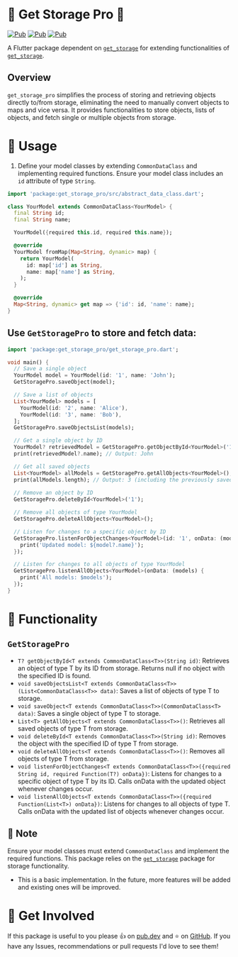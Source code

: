 # 💾 Get Storage Pro 💾

[![Pub](https://img.shields.io/pub/v/get_storage_pro)](https://pub.dartlang.org/packages/get_storage_pro)
[![Pub](https://img.shields.io/github/stars/MicroProgramer/get_storage_pro)](https://github.com/MicroProgramer/get_storage_pro)
[![Pub](https://img.shields.io/github/last-commit/MicroProgramer/get_storage_pro)](https://github.com/MicroProgramer/get_storage_pro)



A Flutter package dependent on [`get_storage`](https://pub.dev/packages/get_storage) for extending functionalities of [`get_storage`](https://pub.dev/packages/get_storage).

## Overview

`get_storage_pro` simplifies the process of storing and retrieving objects directly to/from storage, eliminating the need to manually convert objects to maps and vice versa. It provides functionalities to store objects, lists of objects, and fetch single or multiple objects from storage.

# 🔨 Usage

1. Define your model classes by extending `CommonDataClass` and implementing required functions. Ensure your model class includes an `id` attribute of type `String`.

```dart
import 'package:get_storage_pro/src/abstract_data_class.dart';

class YourModel extends CommonDataClass<YourModel> {
  final String id;
  final String name;

  YourModel({required this.id, required this.name});

  @override
  YourModel fromMap(Map<String, dynamic> map) {
    return YourModel(
      id: map['id'] as String,
      name: map['name'] as String,
    );
  }

  @override
  Map<String, dynamic> get map => {'id': id, 'name': name};
}
```
## Use `GetStoragePro` to store and fetch data:

```dart
import 'package:get_storage_pro/get_storage_pro.dart';

void main() {
  // Save a single object
  YourModel model = YourModel(id: '1', name: 'John');
  GetStoragePro.saveObject(model);

  // Save a list of objects
  List<YourModel> models = [
    YourModel(id: '2', name: 'Alice'),
    YourModel(id: '3', name: 'Bob'),
  ];
  GetStoragePro.saveObjectsList(models);

  // Get a single object by ID
  YourModel? retrievedModel = GetStoragePro.getObjectById<YourModel>('1');
  print(retrievedModel?.name); // Output: John

  // Get all saved objects
  List<YourModel> allModels = GetStoragePro.getAllObjects<YourModel>();
  print(allModels.length); // Output: 3 (including the previously saved objects)
  
  // Remove an object by ID
  GetStoragePro.deleteById<YourModel>('1');

  // Remove all objects of type YourModel
  GetStoragePro.deleteAllObjects<YourModel>();

  // Listen for changes to a specific object by ID
  GetStoragePro.listenForObjectChanges<YourModel>(id: '1', onData: (model) {
    print('Updated model: ${model?.name}');
  });

  // Listen for changes to all objects of type YourModel
  GetStoragePro.listenAllObjects<YourModel>(onData: (models) {
    print('All models: $models');
  });
}
```

# 📢 Functionality
## `GetStoragePro`

* `T? getObjectById<T extends CommonDataClass<T>>(String id)`: Retrieves an object of type T by its ID from storage. Returns null if no object with the specified ID is found.
* `void saveObjectsList<T extends CommonDataClass<T>>(List<CommonDataClass<T>> data)`: Saves a list of objects of type T to storage.
* `void saveObject<T extends CommonDataClass<T>>(CommonDataClass<T> data)`: Saves a single object of type T to storage.
* `List<T> getAllObjects<T extends CommonDataClass<T>>()`: Retrieves all saved objects of type T from storage.
* `void deleteById<T extends CommonDataClass<T>>(String id)`: Removes the object with the specified ID of type T from storage.
* `void deleteAllObjects<T extends CommonDataClass<T>>()`: Removes all objects of type T from storage.
* `void listenForObjectChanges<T extends CommonDataClass<T>>({required String id, required Function(T?) onData})`: Listens for changes to a specific object of type T by its ID. Calls onData with the updated object whenever changes occur.
* `void listenAllObjects<T extends CommonDataClass<T>>({required Function(List<T>) onData})`: Listens for changes to all objects of type T. Calls onData with the updated list of objects whenever changes occur.


## 📓 Note
Ensure your model classes must extend `CommonDataClass` and implement the required functions.
This package relies on the [`get_storage`](https://pub.dev/packages/get_storage) package for storage functionality.

- This is a basic implementation. In the future, more features will be added and existing ones will be improved.

# 👋 Get Involved

If this package is useful to you please 👍 on [pub.dev](https://pub.dev/packages/get_storage_pro) and ⭐ on [GitHub](https://github.com/MicroProgramer/get_storage_pro). If you have any Issues, recommendations or pull requests I'd love to see them!
